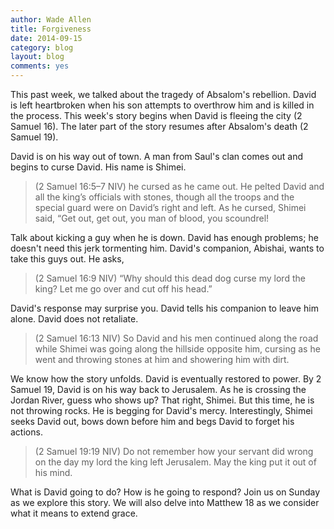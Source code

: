 ```yaml
---
author: Wade Allen
title: Forgiveness
date: 2014-09-15
category: blog
layout: blog
comments: yes
---
```

 
This past week, we talked about the tragedy of Absalom's rebellion. David is left heartbroken when his son attempts to overthrow him and is killed in the process. This week's story begins when David is fleeing the city (2 Samuel 16). The later part of the story resumes after Absalom's death (2 Samuel 19). 

David is on his way out of town. A man from Saul's clan comes out and begins to curse David. His name is Shimei.

>(2 Samuel 16:5–7 NIV) he cursed as he came out. He pelted David and all the king’s officials with stones, though all the troops and the special guard were on David’s right and left. As he cursed, Shimei said, “Get out, get out, you man of blood, you scoundrel!

Talk about kicking a guy when he is down. David has enough problems; he doesn't need this jerk tormenting him. David's companion, Abishai, wants to take this guys out. He asks,

>(2 Samuel 16:9 NIV) “Why should this dead dog curse my lord the king? Let me go over and cut off his head.”

David's response may surprise you. David tells his companion to leave him alone. David does not retaliate.

>(2 Samuel 16:13 NIV) So David and his men continued along the road while Shimei was going along the hillside opposite him, cursing as he went and throwing stones at him and showering him with dirt.

We know how the story unfolds. David is eventually restored to power. By 2 Samuel 19, David is on his way back to Jerusalem. As he is crossing the Jordan River, guess who shows up? That right, Shimei. But this time, he is not throwing rocks. He is begging for David's mercy. Interestingly, Shimei seeks David out, bows down before him and begs David to forget his actions.

>(2 Samuel 19:19 NIV) Do not remember how your servant did wrong on the day my lord the king left Jerusalem. May the king put it out of his mind.

What is David going to do? How is he going to respond? Join us on Sunday as we explore this story. We will also delve into Matthew 18 as we consider what it means to extend grace.

